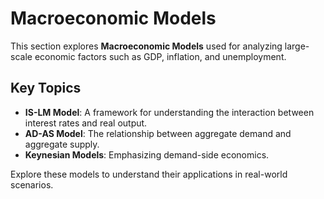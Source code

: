 # Macroeconomic Models

This section explores **Macroeconomic Models** used for analyzing large-scale economic factors such as GDP, inflation, and unemployment.

## Key Topics
- **IS-LM Model**: A framework for understanding the interaction between interest rates and real output.
- **AD-AS Model**: The relationship between aggregate demand and aggregate supply.
- **Keynesian Models**: Emphasizing demand-side economics.

Explore these models to understand their applications in real-world scenarios.
